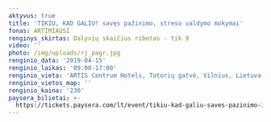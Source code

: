 ```yaml
---
aktyvus: true
title: 'TIKIU, KAD GALIU! savęs pažinimo, streso valdymo mokymai'
fonas: ARTIMIAUSI
renginys_skirtas: Dalyvių skaičius ribotas - tik 9
video: ''
photo: /img/uploads/rj_pagr.jpg
renginio_data: '2019-04-15'
renginio_laikas: '09:00-17:00'
renginio_vieta: 'ARTIS Centrum Hotels, Totorių gatvė, Vilnius, Lietuva'
renginio_vietos_map: ''
renginio_kaina: '230'
paysera_bilietai: >-
  https://tickets.paysera.com/lt/event/tikiu-kad-galiu-saves-pazinimo-ir-streso-valdymo-mokymai
---
```


